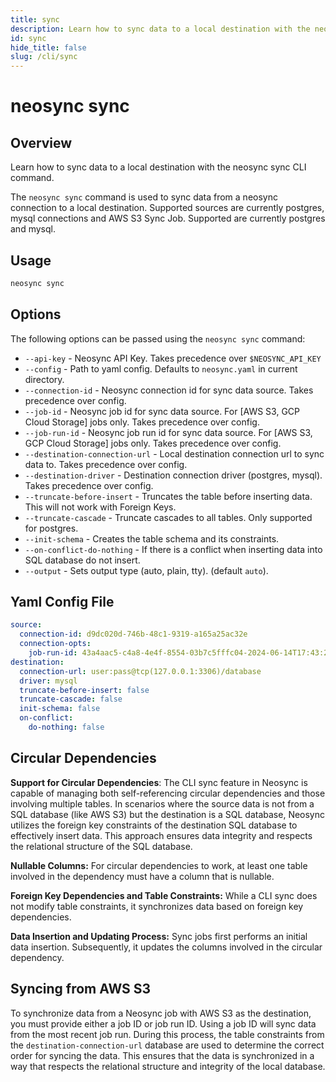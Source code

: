 ```yaml
---
title: sync
description: Learn how to sync data to a local destination with the neosync sync CLI command.
id: sync
hide_title: false
slug: /cli/sync
---
```


# neosync sync

## Overview

Learn how to sync data to a local destination with the neosync sync CLI command.

The `neosync sync` command is used to sync data from a neosync connection to a local destination.
Supported sources are currently postgres, mysql connections and AWS S3 Sync Job.
Supported are currently postgres and mysql.

## Usage

```bash
neosync sync
```

## Options

The following options can be passed using the `neosync sync` command:

- `--api-key` - Neosync API Key. Takes precedence over `$NEOSYNC_API_KEY`
- `--config` - Path to yaml config. Defaults to `neosync.yaml` in current directory.
- `--connection-id` - Neosync connection id for sync data source. Takes precedence over config.
- `--job-id` - Neosync job id for sync data source. For [AWS S3, GCP Cloud Storage] jobs only. Takes precedence over config.
- `--job-run-id` - Neosync job run id for sync data source. For [AWS S3, GCP Cloud Storage] jobs only. Takes precedence over config.
- `--destination-connection-url` - Local destination connection url to sync data to. Takes precedence over config.
- `--destination-driver` - Destination connection driver (postgres, mysql). Takes precedence over config.
- `--truncate-before-insert` - Truncates the table before inserting data. This will not work with Foreign Keys.
- `--truncate-cascade` - Truncate cascades to all tables. Only supported for postgres.
- `--init-schema` - Creates the table schema and its constraints.
- `--on-conflict-do-nothing` - If there is a conflict when inserting data into SQL database do not insert.
- `--output` - Sets output type (auto, plain, tty). (default `auto`).

## Yaml Config File

```yaml
source:
  connection-id: d9dc020d-746b-48c1-9319-a165a25ac32e
  connection-opts:
    job-run-id: 43a4aac5-c4a8-4e4f-8554-03b7c5fffc04-2024-06-14T17:43:24Z
destination:
  connection-url: user:pass@tcp(127.0.0.1:3306)/database
  driver: mysql
  truncate-before-insert: false
  truncate-cascade: false
  init-schema: false
  on-conflict:
    do-nothing: false
```

## Circular Dependencies

**Support for Circular Dependencies**: The CLI sync feature in Neosync is capable of managing both self-referencing circular dependencies and those involving multiple tables.
In scenarios where the source data is not from a SQL database (like AWS S3) but the destination is a SQL database, Neosync utilizes the foreign key constraints of the destination
SQL database to effectively insert data. This approach ensures data integrity and respects the relational structure of the SQL database.

**Nullable Columns:** For circular dependencies to work, at least one table involved in the dependency must have a column that is nullable.

**Foreign Key Dependencies and Table Constraints:** While a CLI sync does not modify table constraints, it synchronizes data based on foreign key dependencies.

**Data Insertion and Updating Process:** Sync jobs first performs an initial data insertion. Subsequently, it updates the columns involved in the circular dependency.

## Syncing from AWS S3

To synchronize data from a Neosync job with AWS S3 as the destination, you must provide either a job ID or job run ID. Using a job ID will sync data from the most recent job run.
During this process, the table constraints from the `destination-connection-url` database are used to determine the correct order for syncing the data. This ensures that the data is
synchronized in a way that respects the relational structure and integrity of the local database.
